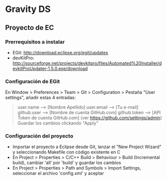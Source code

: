 
# Gravity DS #

## Proyecto de EC ##

### Prerrequisitos a instalar ###
+ EGit: http://download.eclipse.org/egit/updates
+ devKitPro: http://sourceforge.net/projects/devkitpro/files/Automated%20Installer/devkitProUpdater-1.5.0.exe/download

### Configuración de EGit ###
En Window > Preferences > Team > Git > Configuration > Pestaña "User settings", añadir estas 4 entradas:
> user.name --> [Nombre Apellido]
> user.email --> [Tu e-mail]
> github.user --> [Nombre de cuenta GitHub.com]
> github.token --> [API Token de cuenta GitHub.com] (ver https://github.com/settings/admin)
Guardar los cambios clickando "Apply"
  
### Configuración del proyecto ###
+ Importar el proyecto a Eclipse desde Git, lanzar el "New Project Wizard" y seleccionando Makefile con código existente en C
+ En Project > Properties > C/C++ Build > Behaviour > Build (Incremental build), cambiar 'all' por 'build' y guardar los cambios
+ En Project > Properties > Path and Symbols > Import Settings, seleccionar el archivo 'config.xml' y aceptar


